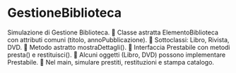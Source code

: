 # GestioneBiblioteca
Simulazione di Gestione Biblioteca.
 Classe astratta ElementoBiblioteca con attributi comuni (titolo, annoPubblicazione).
 Sottoclassi: Libro, Rivista, DVD.
 Metodo astratto mostraDettagli().
 Interfaccia Prestabile con metodi presta() e restituisci().
 Alcuni oggetti (Libro, DVD) possono implementare Prestabile.
 Nel main, simulare prestiti, restituzioni e stampa catalogo.
